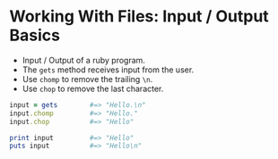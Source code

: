 # Working With Files: Input / Output Basics

- Input / Output of a ruby program.
- The `gets` method receives input from the user.
- Use `chomp` to remove the trailing `\n`.
- Use `chop` to remove the last character.

```ruby
input = gets 		#=> "Hello.\n"
input.chomp 		#=> "Hello."
input.chop 			#=> "Hello"

print input 		#=> "Hello"
puts input 			#=> "Hello\n"
```